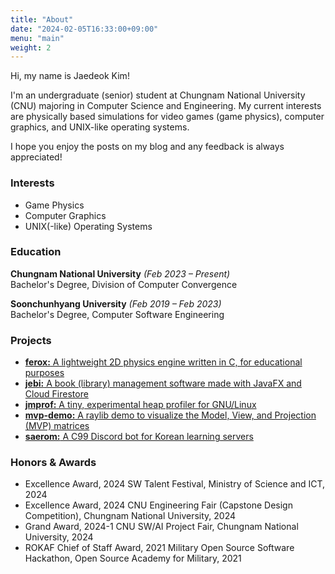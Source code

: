 ```yaml
---
title: "About"
date: "2024-02-05T16:33:00+09:00"
menu: "main"
weight: 2
---
```


<!-- 
    NOTE: https://gohugo.io/content-management/front-matter/ 
-->

Hi, my name is Jaedeok Kim! 

I'm an undergraduate (senior) student at Chungnam National University (CNU) majoring in Computer Science and Engineering. My current interests are physically based simulations for video games (game physics), computer graphics, and UNIX-like operating systems.

I hope you enjoy the posts on my blog and any feedback is always appreciated!

### Interests

- Game Physics
- Computer Graphics
- UNIX(-like) Operating Systems

### Education

**Chungnam National University** *(Feb 2023 – Present)*  
Bachelor's Degree, Division of Computer Convergence

**Soonchunhyang University** *(Feb 2019 – Feb 2023)*  
Bachelor's Degree, Computer Software Engineering

### Projects

- [**ferox:** A lightweight 2D physics engine written in C, for educational purposes](https://github.com/jdeokkim/ferox)
- [**jebi:** A book (library) management software made with JavaFX and Cloud Firestore](https://github.com/jdeokkim/jebi)
- [**jmprof:** A tiny, experimental heap profiler for GNU/Linux](https://github.com/jdeokkim/jmprof)
- [**mvp-demo:** A raylib demo to visualize the Model, View, and Projection (MVP) matrices](https://jdeokkim.github.io/projects/mvp-demo/)
- [**saerom:** A C99 Discord bot for Korean learning servers](https://github.com/jdeokkim/saerom)

### Honors & Awards

- Excellence Award, 2024 SW Talent Festival, Ministry of Science and ICT, 2024
- Excellence Award, 2024 CNU Engineering Fair (Capstone Design Competition), Chungnam National University, 2024
- Grand Award, 2024-1 CNU SW/AI Project Fair, Chungnam National University, 2024
- ROKAF Chief of Staff Award, 2021 Military Open Source Software Hackathon, Open Source Academy for Military, 2021
